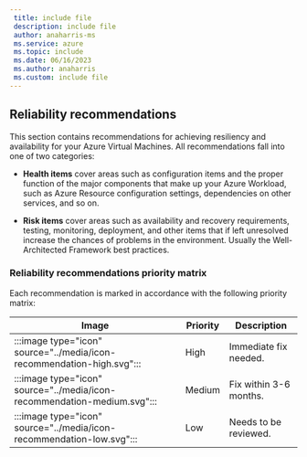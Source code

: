 ```yaml
---
 title: include file
 description: include file
 author: anaharris-ms
 ms.service: azure
 ms.topic: include
 ms.date: 06/16/2023
 ms.author: anaharris
 ms.custom: include file
---
```


## Reliability recommendations

This section contains recommendations for achieving resiliency and availability for your Azure Virtual Machines.  All recommendations fall into one of two categories:

- **Health items** cover areas such as configuration items and the proper function of the major components that make up your Azure Workload, such as Azure Resource configuration settings, dependencies on other services, and so on.

- **Risk items** cover areas such as availability and recovery requirements, testing, monitoring, deployment, and other items that if left unresolved increase the chances of problems in the environment. Usually the Well-Architected Framework best practices.


### Reliability recommendations priority matrix

Each recommendation is marked in accordance with the following priority matrix:

| Image | Priority | Description
|----|----|----|
|:::image type="icon" source="../media/icon-recommendation-high.svg"::: |High|Immediate fix needed.|
|:::image type="icon" source="../media/icon-recommendation-medium.svg":::|Medium|Fix within 3-6 months.|
|:::image type="icon" source="../media/icon-recommendation-low.svg":::|Low|Needs to be reviewed.|
